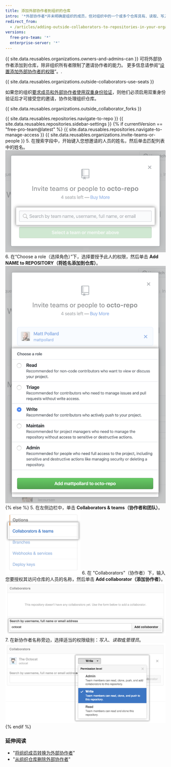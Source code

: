 ```yaml
---
title: 添加外部协作者到组织的仓库
intro: '*外部协作者*并未明确是组织的成员，但对组织中的一个或多个仓库具有、读取、写入或管理员权限。'
redirect_from:
  - /articles/adding-outside-collaborators-to-repositories-in-your-organization
versions:
  free-pro-team: '*'
  enterprise-server: '*'
---
```


{{ site.data.reusables.organizations.owners-and-admins-can }} 可将外部协作者添加到仓库，除非组织所有者限制了邀请协作者的能力。 更多信息请参阅“[设置添加外部协作者的权限](/articles/setting-permissions-for-adding-outside-collaborators)”。.

{{ site.data.reusables.organizations.outside-collaborators-use-seats }}

如果您的组织[要求成员和外部协作者使用双重身份验证](/articles/requiring-two-factor-authentication-in-your-organization)，则他们必须启用双重身份验证后才可接受您的邀请，协作处理组织仓库。

{{ site.data.reusables.organizations.outside_collaborator_forks }}

{{ site.data.reusables.repositories.navigate-to-repo }}
{{ site.data.reusables.repositories.sidebar-settings }}
{% if currentVersion == "free-pro-team@latest" %}
{{ site.data.reusables.repositories.navigate-to-manage-access }}
{{ site.data.reusables.organizations.invite-teams-or-people }}
5. 在搜索字段中，开始键入您想邀请的人员的姓名，然后单击匹配列表中的姓名。 ![搜索字段以键入要邀请加入仓库的人员姓名](/assets/images/help/repository/manage-access-invite-search-field.png)
6. 在“Choose a role（选择角色）”下，选择要授予此人的权限，然后单击 **Add NAME to REPOSITORY（将姓名添加到仓库）**。 ![为此人选择权限](/assets/images/help/repository/manage-access-invite-choose-role-add.png)
{% else %}
5. 在左侧边栏中，单击 **Collaborators & teams（协作者和团队）**。 ![突出显示协作者和团队的仓库设置侧边栏](/assets/images/help/repository/org-repo-settings-collaborators-and-teams.png)
6. 在 "Collaborators"（协作者）下，输入您要授权其访问仓库的人员的名称，然后单击 **Add collaborator（添加协作者）**。 ![在搜索字段中输入了 Octocat 用户名的协作者部分](/assets/images/help/repository/org-repo-collaborators-find-name.png)
7. 在新协作者名称旁边，选择适当的权限级别：*写入*、*读取*或*管理员*。 ![仓库权限选择器](/assets/images/help/repository/org-repo-collaborators-choose-permissions.png)
{% endif %}

### 延伸阅读

- "[将组织成员转换为外部协作者](/articles/converting-an-organization-member-to-an-outside-collaborator)"
- "[从组织仓库删除外部协作者](/articles/removing-an-outside-collaborator-from-an-organization-repository)"

